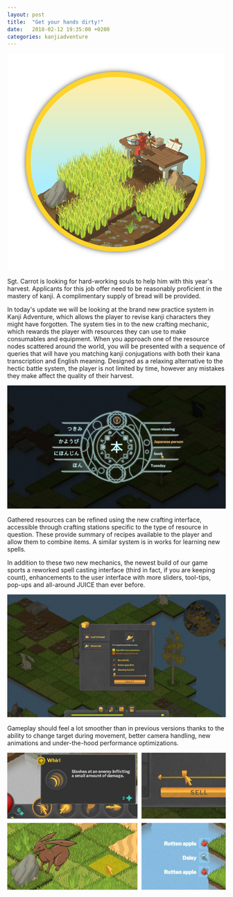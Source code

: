 ```yaml
---
layout: post
title:  "Get your hands dirty!"
date:   2018-02-12 19:35:00 +0200
categories: kanjiadventure
---
```


![Job offer](/assets/images/gathering_promo.png)

Sgt. Carrot is looking for hard-working souls to help him with this year's harvest. Applicants for this job offer need to be reasonably proficient in the mastery of kanji. A complimentary supply of bread will be provided.

In today's update we will be looking at the brand new practice system in Kanji Adventure, which allows the player to revise kanji characters they might have forgotten. The system ties in to the new crafting mechanic, which rewards the player with resources they can use to make consumables and equipment. When you approach one of the resource nodes scattered around the world, you will be presented with a sequence of queries that will have you matching kanji conjugations with both their kana transcription and English meaning. Designed as a relaxing alternative to the hectic battle system, the player is not limited by time, however any mistakes they make affect the quality of their harvest.

![Gathering query](/assets/images/gathering_query.jpg)

Gathered resources can be refined using the new crafting interface, accessible through crafting stations specific to the type of resource in question. These provide summary of recipes available to the player and allow them to combine items. A similar system is in works for learning new spells.

In addition to these two new mechanics, the newest build of our game sports a reworked spell casting interface (third in fact, if you are keeping count), enhancements to the user interface with more sliders, tool-tips, pop-ups and all-around JUICE than ever before.

![Crafting interface](/assets/images/crafting_ui.jpg)

Gameplay should feel a lot smoother than in previous versions thanks to the ability to change target during movement, better camera handling, new animations and under-the-hood performance optimizations.

![More interface updates!](/assets/images/ui_updates_compo.png)
